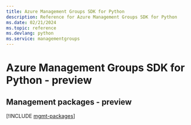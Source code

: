 ```yaml
---
title: Azure Management Groups SDK for Python
description: Reference for Azure Management Groups SDK for Python
ms.date: 02/21/2024
ms.topic: reference
ms.devlang: python
ms.service: managementgroups
---
```

# Azure Management Groups SDK for Python - preview

## Management packages - preview
[!INCLUDE [mgmt-packages](management-groups-mgmt-index.md)]